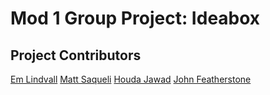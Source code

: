 # Mod 1 Group Project: Ideabox
## Project Contributors
[Em Lindvall](https://www.linkedin.com/in/emilylindvall/)
[Matt Saqueli](https://www.linkedin.com/in/mattheus-saqueli-409813250/)
[Houda Jawad](https://www.linkedin.com/in/houda-jawad-b0315675/)
[John Featherstone](https://www.linkedin.com/in/john-featherstone-52b5bb113/)